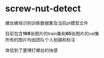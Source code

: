 # screw-nut-detect
螺丝螺母识别训练数据集及当前pt模型文件

目前包含**198**张图片的train集和**65**张图片的val集  
所有的图片均由团队个人拍摄和标注  

体验到了塞博打螺丝的快感
